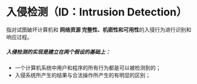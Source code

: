

# 入侵检测（ID：Intrusion Detection）

指对试图破坏计算机和 **网络资源 完整性、机密性和可用性**的入侵行为进行识别和响应过程。

##### 入侵检测的实现是建立在两个假设的基础上：

* 一个计算机系统中用户和程序的所有行为都是可以被检测到的；
* 入侵系统所产生的结果与合法操作所产生的有明显的区别；







